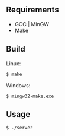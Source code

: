 ## Requirements
- GCC | MinGW
- Make

## Build
Linux:
```
$ make
```
Windows:
```
$ mingw32-make.exe
```
## Usage
```
$ ./server
```
